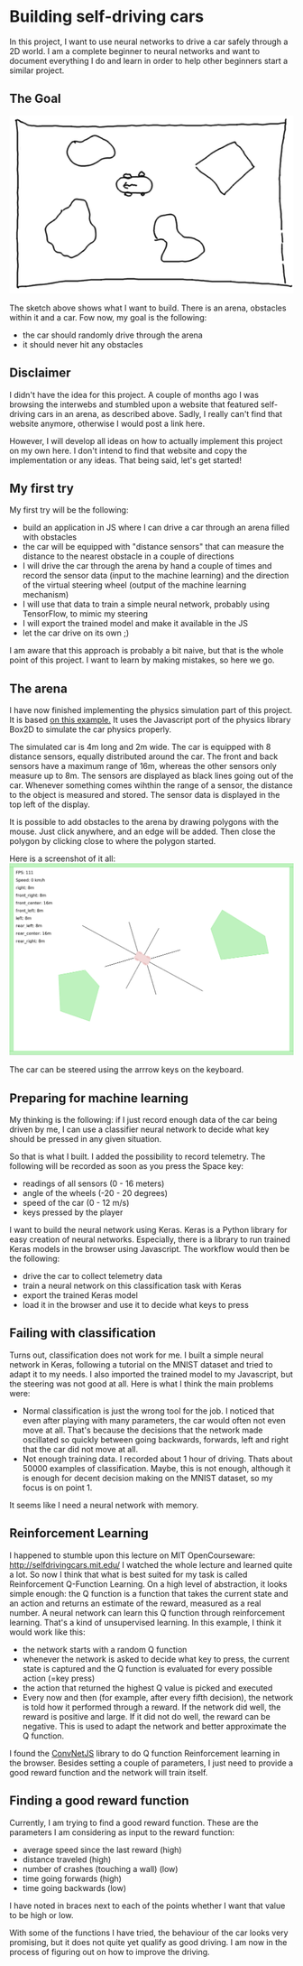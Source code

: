 # Building self-driving cars

In this project, I want to use neural networks to drive a car
safely through a 2D world. I am a complete
beginner to neural networks and want to document everything
I do and learn in order to help other beginners start a similar
project.

## The Goal

![The world](./001/world.png "The world I want to build")

The sketch above shows what I want to build. There is an arena,
obstacles within it and a car. Fow now, my goal is the following:

* the car should randomly drive through the arena
* it should never hit any obstacles

## Disclaimer
I didn't have the idea for this project. A couple of months ago I was
browsing the interwebs and stumbled upon a website that featured
self-driving cars in an arena, as described above. Sadly, I
really can't find that website anymore, otherwise I would post
a link here.

However, I will develop all ideas on how to actually implement
this project on my own here. I don't intend to find that website
and copy the implementation or any ideas. That being said,
let's get started!

## My first try

My first try will be the following:

* build an application in JS where I can drive a car through
an arena filled with obstacles
* the car will be equipped with "distance sensors"
that can measure the distance to the nearest obstacle
in a couple of directions
* I will drive the car through the arena by hand a couple of
times and record the sensor data (input to the machine learning)
and the direction of the virtual steering wheel (output of the
machine learning mechanism)
* I will use that data to train a simple neural network, probably
using TensorFlow, to mimic my steering
* I will export the trained model and make it available in the JS
* let the car drive on its own ;)

I am aware that this approach is probably a bit naive, but that
is the whole point of this project. I want to learn by making
mistakes, so here we go.

## The arena
I have now finished implementing the physics simulation part
of this project. It is based [on this example.](https://github.com/domasx2/gamejs-box2d-car-example)
It uses the Javascript port of the physics library Box2D 
to simulate the car physics properly.

The simulated car is 4m long and 2m wide. The car is equipped 
with 8 distance sensors, equally distributed around the car.
The front and back sensors have a maximum range of 16m, whereas
the other sensors only measure up to 8m. The sensors are displayed
as black lines going out of the car. Whenever something comes
wihthin the range of a sensor, the distance to the object is
measured and stored. The sensor data is displayed in the top left
of the display.

It is possible to add obstacles to the arena by drawing polygons
with the mouse. Just click anywhere, and an edge will be added.
Then close the polygon by clicking close to where the polygon started.

Here is a screenshot of it all:
![The arena](./screenshot_arena_display.png)

The car can be steered using the arrrow keys on the keyboard.

## Preparing for machine learning
My thinking is the following: if I just record enough data of the car
being driven by me, I can use a classifier neural network
to decide what key should be pressed in any given situation.

So that is what I built. I added the possibility to record telemetry.
The following will be recorded as soon as you press the Space key:
* readings of all sensors (0 - 16 meters)
* angle of the wheels (-20 - 20 degrees)
* speed of the car (0 - 12 m/s) 
* keys pressed by the player

I want to build the neural network using Keras. Keras is a Python
library for easy creation of neural networks. Especially, there
is a library to run trained Keras models in the browser using
Javascript. The workflow would then be the following:
* drive the car to collect telemetry data
* train a neural network on this classification task
with Keras
* export the trained Keras model
* load it in the browser and use it to decide what keys
to press

## Failing with classification
Turns out, classification does not work for me. I built a simple
neural network in Keras, following a tutorial on the MNIST dataset
and tried to adapt it to my needs. I also imported the trained
model to my Javascript, but the steering was not good at all.
Here is what I think the main problems were:

* Normal classification is just the wrong tool for the job. I
noticed that even after playing with many parameters, the car
would often not even move at all. That's because the decisions
that the network made oscillated so quickly between going
backwards, forwards, left and right that the car did not move
at all.
* Not enough training data. I recorded about 1 hour of driving.
Thats about 50000 examples of classification. Maybe, this is
not enough, although it is enough for decent decision making
on the MNIST dataset, so my focus is on point 1.

It seems like I need a neural network with memory.

## Reinforcement Learning
I happened to stumble upon this lecture on 
MIT OpenCourseware: <http://selfdrivingcars.mit.edu/>
I watched the whole lecture and learned quite a lot.
So now I think that what is best suited for my task
is called Reinforcement Q-Function Learning. On a high level of abstraction,
it looks simple enough: the Q function is a function that
takes the current state and an action and returns an estimate
of the reward, measured as a real number. A neural network can
learn this Q function through reinforcement learning. That's a
kind of unsupervised learning. In this example, I think it would
work like this:
* the network starts with a random Q function
* whenever the network is asked to decide what key to press,
the current state is captured and the Q function is evaluated
for every possible action (=key press)
* the action that returned the highest Q value is picked and executed
* Every now and then (for example, after every fifth decision),
the network is told how it performed through a reward. If the
network did well, the reward is positive and large. If it did
not do well, the reward can be negative. This is used to adapt
the network and better approximate the Q function.

I found the [ConvNetJS](http://cs.stanford.edu/people/karpathy/convnetjs/)
library to do Q function Reinforcement learning in the browser.
Besides setting a couple of parameters, I just need to provide
a good reward function and the network will train itself.

## Finding a good reward function
Currently, I am trying to find a good reward function. These
are the parameters I am considering as input to the reward function:

* average speed since the last reward (high)
* distance traveled (high)
* number of crashes (touching a wall) (low)
* time going forwards (high)
* time going backwards (low)

I have noted in braces next to each of the points whether I want
that value to be high or low.

With some of the functions I have tried, the behaviour of the
car looks very promising, but it does not quite yet qualify
as good driving. I am now in the process of figuring out on how
to improve the driving.